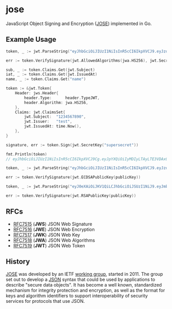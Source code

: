 # jose

JavaScript Object Signing and Encryption ([JOSE](https://datatracker.ietf.org/wg/jose/documents/)) implemented in Go.

## Example Usage

```go
token, _ := jwt.ParseString("eyJhbGciOiJIUzI1NiIsInR5cCI6IkpXVCJ9.eyJzdWIiOiIxMjM0NTY3ODkwIiwibmFtZSI6InBpY2F0eiIsImlhdCI6MTUxNjIzOTAyMn0.UOXSwO9AAuqSpOCt-PDjMmek7SmKOR7v35rmMzeyYfM")

err := token.VerifySignature(jwt.AllowedAlgorithms(jwa.HS256), jwt.SecretKey("supersecret"))

sub, _ := token.Claims.Get(jwt.Subject)
iat, _ := token.Claims.Get(jwt.IssuedAt)
name, _ := token.Claims.Get("name")
```

```go
token := &jwt.Token{
	Header: jws.Header{
		header.Type:      header.TypeJWT,
		header.Algorithm: jwa.HS256,
	},
	Claims: jwt.ClaimsSet{
		jwt.Subject:  "1234567890",
		jwt.Issuer:   "test",
		jwt.IssuedAt: time.Now(),
	},
}

signature, err := token.Sign(jwt.SecretKey("supersecret"))

fmt.Println(token)
// eyJhbGciOiJIUzI1NiIsInR5cCI6IkpXVCJ9Cg.eyJpYXQiOiIyMDIyLTAyLTE3VDAxOjI5OjQyLjkwMzAzMTY3NFoiLCJpc3MiOiJ0ZXN0Iiwic3ViIjoiMTIzNDU2Nzg5MCJ9Cg.hV13TckmXoXIL1-7gUhZNFvDgGJe7y5EVKpWzmWlvx0
```

```go
token, _ := jwt.ParseString("eyJhbGciOiJIUzI1NiIsInR5cCI6IkpXVCJ9.eyJzdWIiOiIxMjM0NTY3ODkwIiwibmFtZSI6InBpY2F0eiIsImlhdCI6MTUxNjIzOTAyMn0.UOXSwO9AAuqSpOCt-PDjMmek7SmKOR7v35rmMzeyYfM")

err := token.VerifySignature(jwt.ECDSAPublicKey(publicKey))
```

```go
token, _ := jwt.ParseString("eyJ0eXAiOiJKV1QiLCJhbGciOiJSUzI1NiJ9.eyJmb28iOiJiYXIifQ.FhkiHkoESI_cG3NPigFrxEk9Z60_oXrOT2vGm9Pn6RDgYNovYORQmmA0zs1AoAOf09ly2Nx2YAg6ABqAYga1AcMFkJljwxTT5fYphTuqpWdy4BELeSYJx5Ty2gmr8e7RonuUztrdD5WfPqLKMm1Ozp_T6zALpRmwTIW0QPnaBXaQD90FplAg46Iy1UlDKr-Eupy0i5SLch5Q-p2ZpaL_5fnTIUDlxC3pWhJTyx_71qDI-mAA_5lE_VdroOeflG56sSmDxopPEG3bFlSu1eowyBfxtu0_CuVd-M42RU75Zc4Gsj6uV77MBtbMrf4_7M_NUTSgoIF3fRqxrj0NzihIBg")

err := token.VerifySignature(jwt.RSAPublicKey(publicKey))
```

## RFCs

- [RFC7515](https://datatracker.ietf.org/doc/html/rfc7515) (**JWS**) JSON Web Signature
- [RFC7516](https://datatracker.ietf.org/doc/html/rfc7516) (**JWE**) JSON Web Encryption
- [RFC7517](https://datatracker.ietf.org/doc/html/rfc7517) (**JWK**) JSON Web Key
- [RFC7518](https://datatracker.ietf.org/doc/html/rfc7518) (**JWA**) JSON Web Algorithms
- [RFC7519](https://datatracker.ietf.org/doc/html/rfc7519) (**JWT**) JSON Web Token

## History

[JOSE](https://datatracker.ietf.org/wg/jose/documents/) was developed by an IETF [working group](https://www.ietf.org/how/wgs/), 
 started in 2011. The group set out to develop a [JSON](https://datatracker.ietf.org/doc/html/rfc4627) syntax that could be 
used by applications to describe "secure data objects". It has become a well known, standardized mechanism for integrity protection 
and encryption, as well as the format for keys and algorithm identifiers to support interoperability of security services for 
protocols that use JSON.
